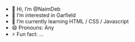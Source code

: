 - 👋 Hi, I’m @NaimDeb
- 👀 I’m interested in Garfield
- 🌱 I’m currently learning HTML / CSS / Javascript
- 😄 Pronouns: Any
- ⚡ Fun fact: ...

<!---
NaimDeb/NaimDeb is a ✨ special ✨ repository because its `README.md` (this file) appears on your GitHub profile.
You can click the Preview link to take a look at your changes.
--->
